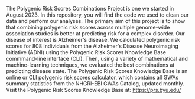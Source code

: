 The Polygenic Risk Scores Combinations Project is one we started in August 2023. In this repository, you will find the code we used to clean our data and perform our analyses. The primary aim of this project is to show that combining polygenic risk scores across multiple genome-wide association studies is better at predicting risk for a complex disorder. Our disease of interest is Alzheimer's disease.
We calculated polygenic risk scores for 808 individuals from the Alzheimer's Disease Neuroimaging Initiative (ADNI) using the Polygenic Risk Scores Knowledge Base commmand-line interface (CLI). Then, using a variety of mathematical and machine-learning techniques, we evaluated the best combinations at predicting disease state. 
The Polygenic Risk Scores Knowledge Base is an online or CLI polygenic risk scores calculator, which contains all GWAs summary statistics from the NHGRI-EBI GWAs Catalog, updated monthly.
Visit the Polygenic Risk Scores Knowledge Base at: https://prs.byu.edu/
